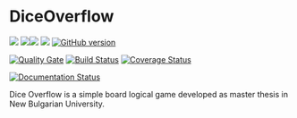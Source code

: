 # DiceOverflow

![](https://img.shields.io/badge/platform-Android-blue.svg) ![](https://img.shields.io/badge/language-java-blue.svg)![](https://img.shields.io/badge/license-GPLv3+-blue.svg) [![](https://tokei.rs/b1/github/VelbazhdSoftwareLLC/DiceOverflow)](https://github.com/VelbazhdSoftwareLLC/DiceOverflow) [![GitHub version](https://badge.fury.io/gh/VelbazhdSoftwareLLC%2FDiceOverflow.svg)](https://badge.fury.io/gh/VelbazhdSoftwareLLC%2FDiceOverflow)

[![Quality Gate](https://sonarcloud.io/api/project_badges/measure?project=VelbazhdSoftwareLLC_DiceOverflow&metric=alert_status)](https://sonarcloud.io/dashboard?id=VelbazhdSoftwareLLC_DiceOverflow) [![Build Status](https://travis-ci.org/VelbazhdSoftwareLLC/DiceOverflow.svg?branch=master)](https://travis-ci.org/VelbazhdSoftwareLLC/DiceOverflow) [![Coverage Status](https://codecov.io/gh/VelbazhdSoftwareLLC/DiceOverflow/branch/master/graph/badge.svg)](https://codecov.io/gh/VelbazhdSoftwareLLC/DiceOverflow)

[![Documentation Status](https://readthedocs.org/projects/diceoverflow/badge/?version=latest)](https://diceoverflow.readthedocs.io/en/latest/?badge=latest) 

Dice Overflow is a simple board logical game developed as master thesis in New Bulgarian University.
